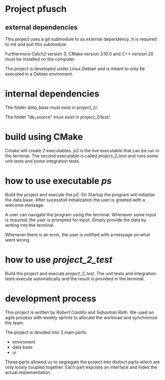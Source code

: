 # Project pfusch

## external dependencies

This project uses a git submodule to as external dependency. It is required to init and pull this submodule.

Furthermore Catch2 version 3, CMake version 3.10.0 and C++ version 20 must be installed on the computer. 

The project is developed under Linux Debian and is meant to only be executed in a Debian enviroment.

# internal dependencies

The folder *data_base* must exist in *project_2/*. 

The folder "db_source" must exist in *project_2/test/*.

# build using CMake

Cmake will create 2 executables. *p2* is the live executable that can be run in the terminal. The second executable is called *project_2_test* and runs some unit tests and some integration tests.

# how to use executable *ps*

Build the project and execute the *p2*. On Startup the program will initialize the data base. After sucessfull initialization the user is greeted with a welcome message. 

A user can navigate the program using the terminal. Whenever some input is required, the user is prompted for input. Simply provide the data by writing into the terminal.

Whenever there is an error, the user is notified with a message on what went wrong.

# how to use *project_2_test*

Build the project and execute *project_2_test*. The unit tests and integration tests execute automatically and the result is provided in the terminal.

# development process

This project is written by *Robert Castillo* and *Sebastian Rath*. We used an agile prozess with weekly sprints to allocate the workload and synchronize the team. 

The project is devided into 3 main parts:
- enviroment
- data base
- ui

These parts allowed us to segregate the project into distinct parts which are only loosly coupled together. Each part exposes an interface and hides the actual implementation.  